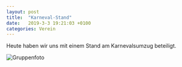 ```yaml
---
layout: post
title:  "Karneval-Stand"
date:   2019-3-3 19:21:03 +0100
categories: Verein
---
```


Heute haben wir uns mit einem Stand am Karnevalsumzug beteiligt.

![Gruppenfoto](karneval.jpg)
